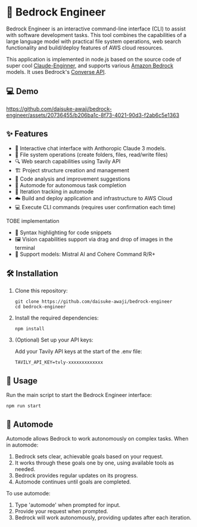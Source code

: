 # 🧙 Bedrock Engineer

Bedrock Engineer is an interactive command-line interface (CLI) to assist with software development tasks. This tool combines the capabilities of a large language model with practical file system operations, web search functionality and build/deploy features of AWS cloud resources.

This application is implemented in node.js based on the source code of super cool [Claude-Enginner](https://github.com/Doriandarko/claude-engineer), and supports various [Amazon Bedrock](https://aws.amazon.com/jp/bedrock/) models. It uses Bedrock's [Converse API](https://docs.aws.amazon.com/bedrock/latest/APIReference/API_runtime_Converse.html).

## 💻 Demo

https://github.com/daisuke-awaji/bedrock-engineer/assets/20736455/b206ba1c-8f73-4021-90d3-f2ab6c5e1363

## ✨ Features

- 💬 Interactive chat interface with Anthoropic Claude 3 models.
- 📁 File system operations (create folders, files, read/write files)
- 🔍 Web search capabilities using Tavily API
- 🏗️ Project structure creation and management
- 🧐 Code analysis and improvement suggestions
- 🚀 Automode for autonomous task completion
- 🔄 Iteration tracking in automode
- ☁️ Build and deploy application and infrastructure to AWS Cloud
- 💻 Execute CLI commands (requires user confirmation each time)

TOBE implementation

- 🌈 Syntax highlighting for code snippets
- 🖼️ Vision capabilities support via drag and drop of images in the terminal
- 🤖 Support models: Mistral AI and Cohere Command R/R+

## 🛠️ Installation

1. Clone this repository:

   ```
   git clone https://github.com/daisuke-awaji/bedrock-engineer
   cd bedrock-engineer
   ```

2. Install the required dependencies:

   ```
   npm install
   ```

3. (Optional) Set up your API keys:

   Add your Tavily API keys at the start of the .env file:

   ```.env
   TAVILY_API_KEY=tvly-xxxxxxxxxxxxx
   ```

## 🚀 Usage

Run the main script to start the Bedrock Engineer interface:

```
npm run start
```

## 🤖 Automode

Automode allows Bedrock to work autonomously on complex tasks. When in automode:

1. Bedrock sets clear, achievable goals based on your request.
2. It works through these goals one by one, using available tools as needed.
3. Bedrock provides regular updates on its progress.
4. Automode continues until goals are completed.

To use automode:

1. Type 'automode' when prompted for input.
2. Provide your request when prompted.
3. Bedrock will work autonomously, providing updates after each iteration.
